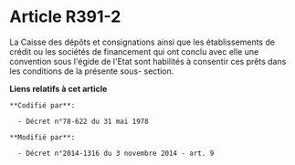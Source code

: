 # Article R391-2

La Caisse des dépôts et consignations ainsi que les  établissements de crédit ou les sociétés de financement qui ont conclu
avec elle une convention sous l'égide de l'Etat sont habilités à consentir ces prêts dans les conditions de la présente sous-
section.

**Liens relatifs à cet article**

	**Codifié par**:

	  - Décret n°78-622 du 31 mai 1978

	**Modifié par**:

	  - Décret n°2014-1316 du 3 novembre 2014 - art. 9
